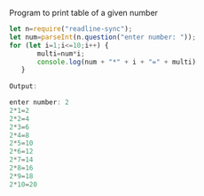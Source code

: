 Program to print table of a given number

```javascript
let n=require("readline-sync");
let num=parseInt(n.question("enter number: "));
for (let i=1;i<=10;i++) {
       multi=num*i;
       console.log(num + "*" + i + "=" + multi)
   }
	
Output:

enter number: 2
2*1=2
2*2=4
2*3=6
2*4=8
2*5=10
2*6=12
2*7=14
2*8=16
2*9=18
2*10=20

```